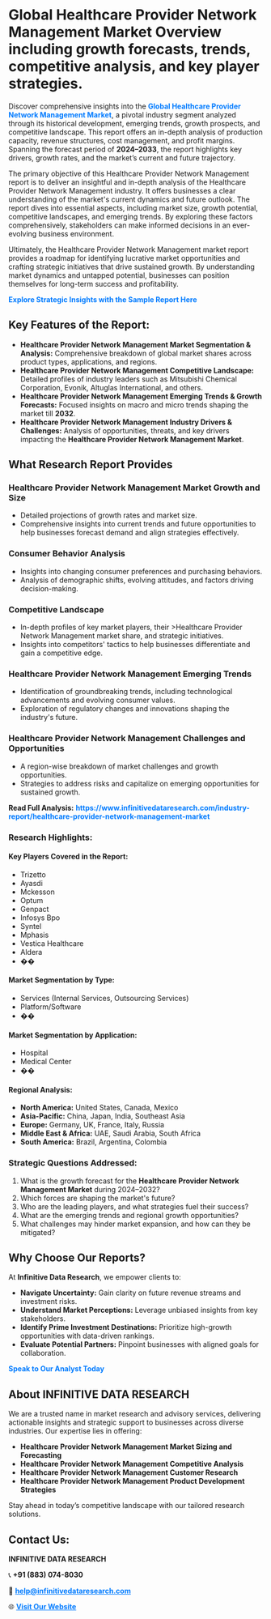 <h1>Global Healthcare Provider Network Management Market Overview including growth forecasts, trends, competitive analysis, and key player strategies.</h1>
<p>
Discover comprehensive insights into the 
<a href="https://www.infinitivedataresearch.com/industry-report/healthcare-provider-network-management-market" rel="dofollow" style="color: #007BFF; text-decoration: none;"><strong>Global Healthcare Provider Network Management Market</strong></a>, a pivotal industry segment analyzed through its historical development, emerging trends, growth prospects, and competitive landscape. This report offers an in-depth analysis of production capacity, revenue structures, cost management, and profit margins. Spanning the forecast period of <strong>2024–2033</strong>, the report highlights key drivers, growth rates, and the market’s current and future trajectory.
</p>
<p>
The primary objective of this Healthcare Provider Network Management report is to deliver an insightful and in-depth analysis of the Healthcare Provider Network Management industry. It offers businesses a clear understanding of the market's current dynamics and future outlook. The report dives into essential aspects, including market size, growth potential, competitive landscapes, and emerging trends. By exploring these factors comprehensively, stakeholders can make informed decisions in an ever-evolving business environment.
</p>
<p>
Ultimately, the Healthcare Provider Network Management market report provides a roadmap for identifying lucrative market opportunities and crafting strategic initiatives that drive sustained growth. By understanding market dynamics and untapped potential, businesses can position themselves for long-term success and profitability.
</p>
<p>
<a href="https://www.infinitivedataresearch.com/request-sample/reportId=104900" style="color: #007BFF; text-decoration: none;"><strong>Explore Strategic Insights with the Sample Report Here</strong></a>
</p>

<h2>Key Features of the Report:</h2>
<ul>
<li><strong>Healthcare Provider Network Management Market Segmentation & Analysis:</strong> Comprehensive breakdown of global market shares across product types, applications, and regions.</li>
<li><strong>Healthcare Provider Network Management Competitive Landscape:</strong> Detailed profiles of industry leaders such as Mitsubishi Chemical Corporation, Evonik, Altuglas International, and others.</li>
<li><strong>Healthcare Provider Network Management Emerging Trends & Growth Forecasts:</strong> Focused insights on macro and micro trends shaping the market till <strong>2032</strong>.</li>
<li><strong>Healthcare Provider Network Management Industry Drivers & Challenges:</strong> Analysis of opportunities, threats, and key drivers impacting the <strong>Healthcare Provider Network Management Market</strong>.</li>
</ul>

<h2>What Research Report Provides</h2>
<h3>Healthcare Provider Network Management Market Growth and Size</h3>
<ul>
<li>Detailed projections of growth rates and market size.</li>
<li>Comprehensive insights into current trends and future opportunities to help businesses forecast demand and align strategies effectively.</li>
</ul>

<h3>Consumer Behavior Analysis</h3>
<ul>
<li>Insights into changing consumer preferences and purchasing behaviors.</li>
<li>Analysis of demographic shifts, evolving attitudes, and factors driving decision-making.</li>
</ul>

<h3>Competitive Landscape</h3>
<ul>
<li>In-depth profiles of key market players, their >Healthcare Provider Network Management market share, and strategic initiatives.</li>
<li>Insights into competitors' tactics to help businesses differentiate and gain a competitive edge.</li>
</ul>

<h3>Healthcare Provider Network Management Emerging Trends</h3>
<ul>
<li>Identification of groundbreaking trends, including technological advancements and evolving consumer values.</li>
<li>Exploration of regulatory changes and innovations shaping the industry's future.</li>
</ul>

<h3>Healthcare Provider Network Management Challenges and Opportunities</h3>
<ul>
<li>A region-wise breakdown of market challenges and growth opportunities.</li>
<li>Strategies to address risks and capitalize on emerging opportunities for sustained growth.</li>
</ul>
<p><strong>Read Full Analysis:</strong> <a href="https://www.infinitivedataresearch.com/industry-report/healthcare-provider-network-management-market" rel="dofollow" style="color: #007BFF; text-decoration: none;"><strong>https://www.infinitivedataresearch.com/industry-report/healthcare-provider-network-management-market</strong></a></p>
<h3>Research Highlights:</h3>
<h4>Key Players Covered in the Report:</h4>
<ul><li>Trizetto</li><li>Ayasdi</li><li>Mckesson</li><li>Optum</li><li>Genpact</li><li>Infosys Bpo</li><li>Syntel</li><li>Mphasis</li><li>Vestica Healthcare</li><li>Aldera</li><li>��</li></ul>
<h4>Market Segmentation by Type:</h4>
<ul><li>Services (Internal Services, Outsourcing Services)</li><li>Platform/Software</li><li>��</li></ul>
<h4>Market Segmentation by Application:</h4>
<ul><li>Hospital</li><li>Medical Center</li><li>��</li></ul>

<h4>Regional Analysis:</h4>
<ul>
<li><strong>North America:</strong> United States, Canada, Mexico</li>
<li><strong>Asia-Pacific:</strong> China, Japan, India, Southeast Asia</li>
<li><strong>Europe:</strong> Germany, UK, France, Italy, Russia</li>
<li><strong>Middle East & Africa:</strong> UAE, Saudi Arabia, South Africa</li>
<li><strong>South America:</strong> Brazil, Argentina, Colombia</li>
</ul>

<h3>Strategic Questions Addressed:</h3>
<ol>
<li>What is the growth forecast for the <strong>Healthcare Provider Network Management Market</strong> during 2024–2032?</li>
<li>Which forces are shaping the market's future?</li>
<li>Who are the leading players, and what strategies fuel their success?</li>
<li>What are the emerging trends and regional growth opportunities?</li>
<li>What challenges may hinder market expansion, and how can they be mitigated?</li>
</ol>

<h2>Why Choose Our Reports?</h2>
<p>At <strong>Infinitive Data Research</strong>, we empower clients to:</p>
<ul>
<li><strong>Navigate Uncertainty:</strong> Gain clarity on future revenue streams and investment risks.</li>
<li><strong>Understand Market Perceptions:</strong> Leverage unbiased insights from key stakeholders.</li>
<li><strong>Identify Prime Investment Destinations:</strong> Prioritize high-growth opportunities with data-driven rankings.</li>
<li><strong>Evaluate Potential Partners:</strong> Pinpoint businesses with aligned goals for collaboration.</li>
</ul>
<p><a href="https://www.infinitivedataresearch.com/industry-report/healthcare-provider-network-management-market" rel="dofollow" style="color: #007BFF; text-decoration: none;"><strong>Speak to Our Analyst Today</strong></a></p>

<h2>About INFINITIVE DATA RESEARCH</h2>
<p>We are a trusted name in market research and advisory services, delivering actionable insights and strategic support to businesses across diverse industries. Our expertise lies in offering:</p>
<ul>
<li><strong>Healthcare Provider Network Management Market Sizing and Forecasting</strong></li>
<li><strong>Healthcare Provider Network Management Competitive Analysis</strong></li>
<li><strong>Healthcare Provider Network Management Customer Research</strong></li>
<li><strong>Healthcare Provider Network Management Product Development Strategies</strong></li>
</ul>
<p>Stay ahead in today’s competitive landscape with our tailored research solutions.</p>

<h2>Contact Us:</h2>
<p><strong>INFINITIVE DATA RESEARCH</strong></p>
<p>📞 <strong>+91 (883) 074-8030</strong></p>
<p>📧 <strong><a href="mailto:help@infinitivedataresearch.com" style="color: #007BFF;">help@infinitivedataresearch.com</a></strong></p>
<p>🌐 <strong><a href="https://www.infinitivedataresearch.com" rel="dofollow" style="color: #007BFF;">Visit Our Website</a></strong></p>
